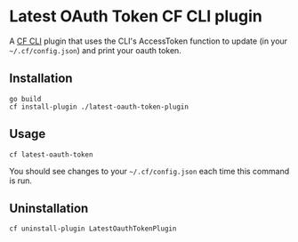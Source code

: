# Latest OAuth Token CF CLI plugin

A [CF CLI](https://github.com/cloudfoundry/cli) plugin that uses the CLI's
AccessToken function to update (in your `~/.cf/config.json`) and print your
oauth token.

## Installation

```
go build
cf install-plugin ./latest-oauth-token-plugin
```

## Usage

```
cf latest-oauth-token
```

You should see changes to your `~/.cf/config.json` each time this command is
run.

## Uninstallation

```
cf uninstall-plugin LatestOauthTokenPlugin
```
